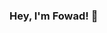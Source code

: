 ### Hey, I'm Fowad! 👋

<!--
**fowad-sohail/fowad-sohail** is a ✨ _special_ ✨ repository because its `README.md` (this file) appears on your GitHub profile.

Here are some ideas to get you started:

- 🔭 I’m currently working on an AI-aided web application for brain tumor segmentation
- 🌱 I’m currently learning AWS services such as S3 and Elastic Beanstalk
- 👯 I’m looking to collaborate on data science and computer vision projects
- 🤔 I’m looking for help with deploying production machine learning models
- 💬 Ask me about cooking and gymnastics rings training
- 📫 How to reach me: fowad.sohail@gmail.com
- ⚡ Fun fact: I once sprained BOTH of my ankles during my final tennis season in high school. I still played the season and made some great memories along the way 🎾
-->
